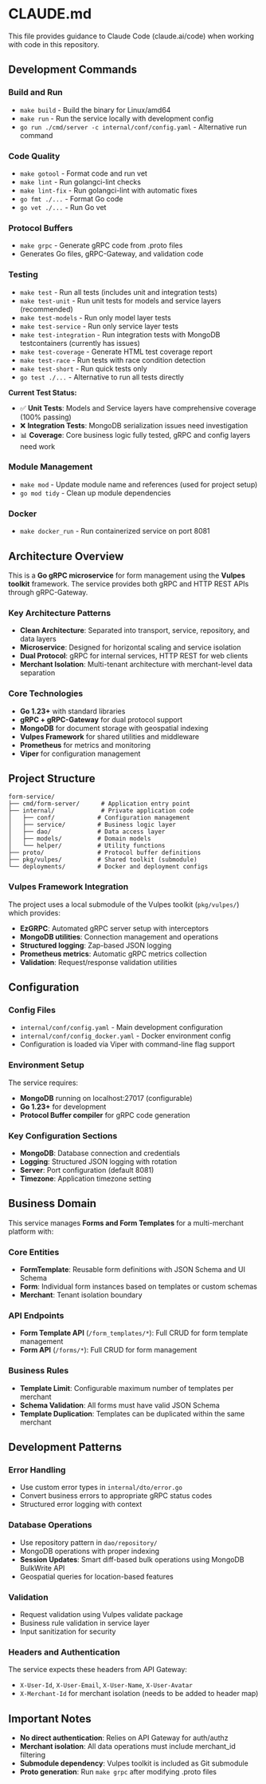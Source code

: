 # CLAUDE.md

This file provides guidance to Claude Code (claude.ai/code) when working with code in this repository.

## Development Commands

### Build and Run
- `make build` - Build the binary for Linux/amd64
- `make run` - Run the service locally with development config
- `go run ./cmd/server -c internal/conf/config.yaml` - Alternative run command

### Code Quality
- `make gotool` - Format code and run vet
- `make lint` - Run golangci-lint checks
- `make lint-fix` - Run golangci-lint with automatic fixes
- `go fmt ./...` - Format Go code
- `go vet ./...` - Run Go vet

### Protocol Buffers
- `make grpc` - Generate gRPC code from .proto files
- Generates Go files, gRPC-Gateway, and validation code

### Testing
- `make test` - Run all tests (includes unit and integration tests)
- `make test-unit` - Run unit tests for models and service layers (recommended)
- `make test-models` - Run only model layer tests
- `make test-service` - Run only service layer tests  
- `make test-integration` - Run integration tests with MongoDB testcontainers (currently has issues)
- `make test-coverage` - Generate HTML test coverage report
- `make test-race` - Run tests with race condition detection
- `make test-short` - Run quick tests only
- `go test ./...` - Alternative to run all tests directly

**Current Test Status:**
- ✅ **Unit Tests**: Models and Service layers have comprehensive coverage (100% passing)
- ❌ **Integration Tests**: MongoDB serialization issues need investigation
- 📊 **Coverage**: Core business logic fully tested, gRPC and config layers need work

### Module Management
- `make mod` - Update module name and references (used for project setup)
- `go mod tidy` - Clean up module dependencies

### Docker
- `make docker_run` - Run containerized service on port 8081

## Architecture Overview

This is a **Go gRPC microservice** for form management using the **Vulpes toolkit** framework. The service provides both gRPC and HTTP REST APIs through gRPC-Gateway.

### Key Architecture Patterns
- **Clean Architecture**: Separated into transport, service, repository, and data layers
- **Microservice**: Designed for horizontal scaling and service isolation
- **Dual Protocol**: gRPC for internal services, HTTP REST for web clients
- **Merchant Isolation**: Multi-tenant architecture with merchant-level data separation

### Core Technologies
- **Go 1.23+** with standard libraries
- **gRPC + gRPC-Gateway** for dual protocol support
- **MongoDB** for document storage with geospatial indexing
- **Vulpes Framework** for shared utilities and middleware
- **Prometheus** for metrics and monitoring
- **Viper** for configuration management

## Project Structure

```
form-service/
├── cmd/form-server/      # Application entry point
├── internal/             # Private application code
│   ├── conf/            # Configuration management
│   ├── service/         # Business logic layer
│   ├── dao/             # Data access layer
│   ├── models/          # Domain models
│   └── helper/          # Utility functions
├── proto/               # Protocol buffer definitions
├── pkg/vulpes/          # Shared toolkit (submodule)
└── deployments/         # Docker and deployment configs
```

### Vulpes Framework Integration
The project uses a local submodule of the Vulpes toolkit (`pkg/vulpes/`) which provides:
- **EzGRPC**: Automated gRPC server setup with interceptors
- **MongoDB utilities**: Connection management and operations
- **Structured logging**: Zap-based JSON logging
- **Prometheus metrics**: Automatic gRPC metrics collection
- **Validation**: Request/response validation utilities

## Configuration

### Config Files
- `internal/conf/config.yaml` - Main development configuration
- `internal/conf/config_docker.yaml` - Docker environment config
- Configuration is loaded via Viper with command-line flag support

### Environment Setup
The service requires:
- **MongoDB** running on localhost:27017 (configurable)
- **Go 1.23+** for development
- **Protocol Buffer compiler** for gRPC code generation

### Key Configuration Sections
- **MongoDB**: Database connection and credentials
- **Logging**: Structured JSON logging with rotation
- **Server**: Port configuration (default 8081)
- **Timezone**: Application timezone setting

## Business Domain

This service manages **Forms and Form Templates** for a multi-merchant platform with:

### Core Entities
- **FormTemplate**: Reusable form definitions with JSON Schema and UI Schema
- **Form**: Individual form instances based on templates or custom schemas
- **Merchant**: Tenant isolation boundary

### API Endpoints
- **Form Template API** (`/form_templates/*`): Full CRUD for form template management
- **Form API** (`/forms/*`): Full CRUD for form management

### Business Rules
- **Template Limit**: Configurable maximum number of templates per merchant
- **Schema Validation**: All forms must have valid JSON Schema
- **Template Duplication**: Templates can be duplicated within the same merchant

## Development Patterns

### Error Handling
- Use custom error types in `internal/dto/error.go`
- Convert business errors to appropriate gRPC status codes
- Structured error logging with context

### Database Operations
- Use repository pattern in `dao/repository/`
- MongoDB operations with proper indexing
- **Session Updates**: Smart diff-based bulk operations using MongoDB BulkWrite API
- Geospatial queries for location-based features

### Validation
- Request validation using Vulpes validate package
- Business rule validation in service layer
- Input sanitization for security

### Headers and Authentication
The service expects these headers from API Gateway:
- `X-User-Id`, `X-User-Email`, `X-User-Name`, `X-User-Avatar`
- `X-Merchant-Id` for merchant isolation (needs to be added to header map)

## Important Notes

- **No direct authentication**: Relies on API Gateway for auth/authz
- **Merchant isolation**: All data operations must include merchant_id filtering
- **Submodule dependency**: Vulpes toolkit is included as Git submodule
- **Proto generation**: Run `make grpc` after modifying .proto files